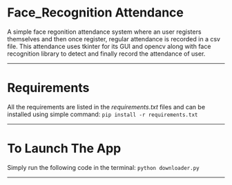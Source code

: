 # Face_Recognition Attendance

A simple face regonition attendance system where an user registers themselves and then once register, regular attendance is recorded in a csv file. This attendance uses tkinter for its GUI and opencv along with face recognition library to detect and finally record the attendance of user.

---

# Requirements

All the requirements are listed in the _requirements.txt_ files and can be installed using simple command:
`pip install -r requirements.txt`

---

# To Launch The App

Simply run the following code in the terminal:
`python downloader.py`

---
